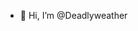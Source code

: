 - 👋 Hi, I’m @Deadlyweather


<!---
Deadlyweather/Deadlyweather is a ✨ special ✨ repository because its `README.md` (this file) appears on your GitHub profile.
You can click the Preview link to take a look at your changes.
--->
